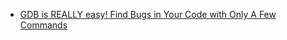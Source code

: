 - [GDB is REALLY easy! Find Bugs in Your Code with Only A Few Commands](https://youtu.be/Dq8l1_-QgAc)
